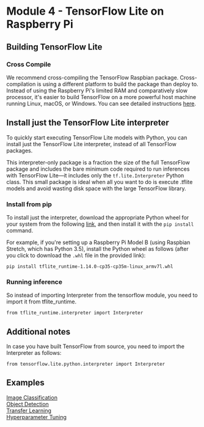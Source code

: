 # Module 4 - TensorFlow Lite  on Raspberry Pi

## Building TensorFlow Lite

### Cross Compile
We recommend cross-compiling the TensorFlow Raspbian package. Cross-compilation is using a different platform to build the package than deploy to. Instead of using the Raspberry Pi's limited RAM and comparatively slow processor, it's easier to build TensorFlow on a more powerful host machine running Linux, macOS, or Windows. You can see detailed instructions [here](https://www.tensorflow.org/install/source_rpi).

## Install just the TensorFlow Lite interpreter
To quickly start executing TensorFlow Lite models with Python, you can install just the TensorFlow Lite interpreter, instead of all TensorFlow packages.

This interpreter-only package is a fraction the size of the full TensorFlow package and includes the bare minimum code required to run inferences with TensorFlow Lite—it includes only the `tf.lite.Interpreter` Python class. This small package is ideal when all you want to do is execute .tflite models and avoid wasting disk space with the large TensorFlow library.

### Install from pip
To install just the interpreter, download the appropriate Python wheel for your system from the following [link](https://www.tensorflow.org/lite/guide/python), and then install it with the `pip install` command.

For example, if you're setting up a Raspberry Pi Model B (using Raspbian Stretch, which has Python 3.5), install the Python wheel as follows (after you click to download the `.whl` file in the provided link):

```
pip install tflite_runtime-1.14.0-cp35-cp35m-linux_armv7l.whl
```

### Running inference

So instead of importing Interpreter from the tensorflow module, you need to import it from tflite_runtime.
```
from tflite_runtime.interpreter import Interpreter
```

## Additional notes
In case you have built TensorFlow from source, you need to import the Interpreter as follows:
```
from tensorflow.lite.python.interpreter import Interpreter 
```

## Examples

[Image Classification](./image_classification)  
[Object Detection](./object_detection)  
[Transfer Learning](./transfer_learning)  
[Hyperparameter Tuning](./hyperparameter_tuning)  

